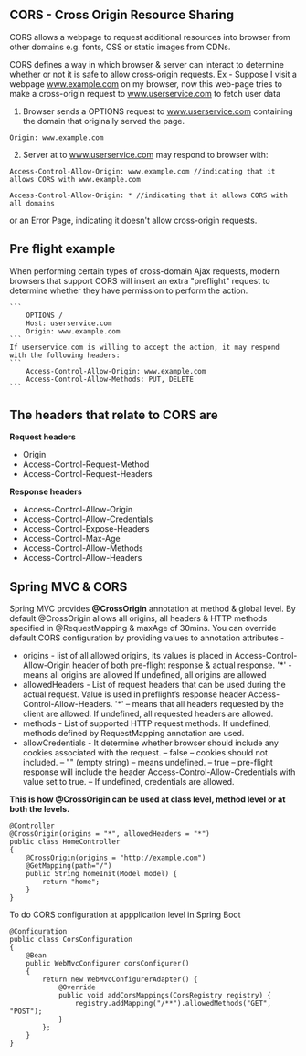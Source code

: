 ## CORS - Cross Origin Resource Sharing

CORS allows a webpage to request additional resources into browser from other domains e.g. fonts, CSS or static 
	images from CDNs.

CORS defines a way in which browser & server can interact to determine whether or not it is safe to allow cross-origin
	requests.
Ex - Suppose I visit a webpage www.example.com on my browser, now this web-page tries to make a cross-origin
		request to www.userservice.com to fetch user data

1. Browser sends a OPTIONS request to www.userservice.com containing the domain that originally served the page.
	
```
Origin: www.example.com		
```
2. Server at to www.userservice.com may respond to browser with:
```
Access-Control-Allow-Origin: www.example.com //indicating that it allows CORS with www.example.com
```
```
Access-Control-Allow-Origin: * //indicating that it allows CORS with all domains
```
or an Error Page, indicating it doesn't allow cross-origin requests.

## Pre flight example
When performing certain types of cross-domain Ajax requests, modern browsers that support CORS will insert an 
extra "preflight" request to determine whether they have permission to perform the action.

	```
		OPTIONS /
		Host: userservice.com
		Origin: www.example.com
	```
	If userservice.com is willing to accept the action, it may respond with the following headers:
	```
		Access-Control-Allow-Origin: www.example.com
		Access-Control-Allow-Methods: PUT, DELETE
	```

## The headers that relate to CORS are
**Request headers**
* Origin
* Access-Control-Request-Method
* Access-Control-Request-Headers

**Response headers**
* Access-Control-Allow-Origin
* Access-Control-Allow-Credentials
* Access-Control-Expose-Headers
* Access-Control-Max-Age
* Access-Control-Allow-Methods
* Access-Control-Allow-Headers

## Spring MVC & CORS
Spring MVC provides **@CrossOrigin** annotation at method & global level. By default @CrossOrigin allows all origins, all headers & HTTP methods specified in @RequestMapping & maxAge of 30mins. You can override default CORS configuration by providing values to annotation attributes -
* origins - list of all allowed origins, its values is placed in Access-Control-Allow-Origin header of both pre-flight response & actual response.
	'*' - means all origins are allowed
	If undefined, all origins are allowed
* allowedHeaders - List of request headers that can be used during the actual request. Value is used in preflight’s response header Access-Control-Allow-Headers.
	'*' – means that all headers requested by the client are allowed.
	If undefined, all requested headers are allowed.
* methods - List of supported HTTP request methods. If undefined, methods defined by RequestMapping annotation are used.
* allowCredentials - It determine whether browser should include any cookies associated with the request.
	– false – cookies should not included.
	– "" (empty string) – means undefined.
	– true – pre-flight response will include the header Access-Control-Allow-Credentials with value set to true.
	– If undefined, credentials are allowed.

**This is how @CrossOrigin can be used at class level, method level or at both the levels.**
```
@Controller
@CrossOrigin(origins = "*", allowedHeaders = "*")
public class HomeController
{
    @CrossOrigin(origins = "http://example.com")
    @GetMapping(path="/")
    public String homeInit(Model model) {
        return "home";
    }
}
```

To do CORS configuration at appplication level in Spring Boot
```
@Configuration
public class CorsConfiguration
{
    @Bean
    public WebMvcConfigurer corsConfigurer()
    {
        return new WebMvcConfigurerAdapter() {
            @Override
            public void addCorsMappings(CorsRegistry registry) {
                registry.addMapping("/**").allowedMethods("GET", "POST");
            }
        };
    }
}
```
